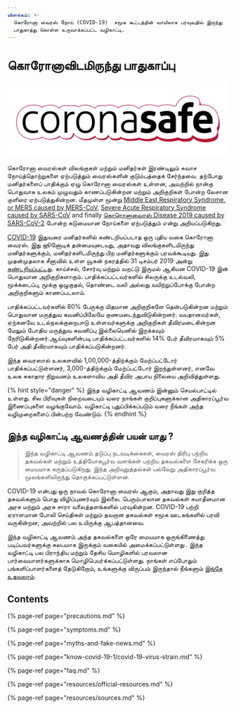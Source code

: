 ```yaml
---
விளக்கம்: >-
  கொரோனா வைரஸ் நோய் (COVID-19)  சமூக கூட்டத்தின் வாயிலாக பரவுவதில் இருந்து
  பாதுகாத்து கொள்ள உருவாக்கப்பட்ட வழிகாட்டி.
---
```


# கொரோனாவிடமிருந்து பாதுகாப்பு

![](.gitbook/assets/coronasafe-logo.svg)

கொரோனா வைரஸ்கள் விலங்குகள் மற்றும் மனிதர்கள் இரண்டிலும் சுவாச நோய்த்தொற்றுகளை ஏற்படுத்தும் வைரஸ்களின் குடும்பத்தைக் சேர்ந்தவை. தற்போது மனிதர்களைப் பாதிக்கும் ஏழு கொரோனா வைரஸ்கள் உள்ளன, அவற்றில் நான்கு பொதுவாக உலகம் முழுவதும் காணப்படுகின்றன மற்றும் அறிகுறிகள் போன்ற லேசான குளிரை ஏற்படுத்துகின்றன. மீதமுள்ள மூன்று [Middle East Respiratory Syndrome, or MERS caused by MERS-CoV](https://www.who.int/emergencies/mers-cov/en/), [Severe Acute Respiratory Syndrome caused by SARS-CoV](https://www.who.int/csr/sars/en/) and finally [கொரொனாவைரஸ் Disease 2019 caused by SARS-CoV-2](https://www.cdc.gov/coronavirus/2019-ncov/index.html) போன்ற கடுமையான நோய்களை ஏற்படுத்தும் என்று அறியப்படுகிறது.

[COVID-19](https://www.who.int/emergencies/diseases/novel-coronavirus-2019) இதுவரை மனிதர்களில் கண்டறியப்படாத ஒரு புதிய வகை கொரோனா வைரஸ். இது ஜூனோடிக் தன்மையுடையது, அதாவது விலங்குகளிடமிருந்து மனிதர்களுக்கும், மனிதர்களிடமிருந்து பிற மனிதர்களுக்கும் பரவக்கூடியது. இது முதன்முதலாக சீனாவில் உள்ள வூகன் நகரத்தில் 31 டிசம்பர் 2019 அன்று [கண்டறியப்பட்டது](https://www.who.int/csr/don/05-january-2020-pneumonia-of-unkown-cause-china/en/). காய்ச்சல், சோர்வு மற்றும் வறட்டு இருமல் ஆகியன COVID-19 இன் பொதுவான அறிகுறிகளாகும். பாதிக்கப்பட்டவர்களில் சிலருக்கு உடல்வலி, மூக்கடைப்பு, மூக்கு ஒழுகுதல், தொண்டை வலி அல்லது வயிற்றுப்போக்கு போன்ற அறிகுறிகளும் காணப்படலாம்.

பாதிக்கப்பட்டவர்களில் 80% பேருக்கு மிதமான அறிகுறிகளே தென்படுகின்றன மற்றும் பொதுவான மருத்துவ கவனிப்பிலேயே குணமடைந்துவிடுகின்றனர். வயதானவர்கள், ஏற்கனவே உடல்நலக்குறைபாடு உள்ளவர்களுக்கு அறிகுறிகள் தீவிரமடைகின்றன மேலும் போதிய மருத்துவ கவனிப்பு இல்லையெனில் இறக்கவும் நேரிடுகின்றனர்.ஆய்வுகளின்படி பாதிக்கப்பட்டவர்களில் 14% பேர் தீவிரமாகவும் 5% பேர் அதி தீவிரமாகவும் பாதிக்கப்படுகின்றனர்.

இந்த வைரஸால் உலகளவில் 1,00,000-த்திற்க்கும் மேற்ப்பட்டோர் பாதிக்கப்பட்டுள்ளனர், 3,000-த்திற்க்கும் மேற்ப்பட்டோர் இறந்துள்ளனர், எனவே உலக சுகாதார நிறுவனம் உலகளாவிய அதி தீவிர அபாய நிலையை அறிவித்துள்ளது.

{% hint style="danger" %}
இந்த வழிகாட்டி ஆவணம் இன்னும் செயல்பாட்டில் உள்ளது. சில பிரிவுகள் நிறைவடையும் வரை நாங்கள் குறிப்புகளுக்கான அதிகாரப்பூர்வ இணைப்புகளை வழங்குவோம். வழிகாட்டி புதுப்பிக்கப்படும் வரை நீங்கள் அந்த வழிமுறைகளைப் பின்பற்ற வேண்டும்.
{% endhint %}

## இந்த வழிகாட்டி ஆவணத்தின் பயன் யாது ?

> இந்த வழிகாட்டி ஆவணம் தடுப்பு நடவடிக்கைகள், வைரஸ் திரிபு பற்றிய தகவல்கள் மற்றும் உத்தியோகபூர்வ வளங்கள் பற்றிய தகவல்களை சேகரிக்க ஒரு மையமாக கருதப்படுகிறது. இந்த அறிவுறுத்தல்கள் பல்வேறு அதிகாரப்பூர்வ மூலங்களிலிருந்து தொகுக்கப்பட்டுள்ளன.

COVID-19 என்பது ஒரு நாவல் கொரோனா வைரஸ் ஆகும், அதாவது இது குறித்த தகவல்களும் பொது விழிப்புணர்வும் இல்லை. பெரும்பாலான தகவல்கள் சுயாதீனமான அரசு மற்றும் அரசு சாரா வலைத்தளங்களில் பரவுகின்றன. COVID-19 பற்றி ஏராளமான போலி செய்திகள் மற்றும் தவறான தகவல்கள் சமூக ஊடகங்களில் பரவி வருகின்றன, அவற்றில் பல உயிருக்கு ஆபத்தானவை.

இந்த வழிகாட்டி ஆவணம் அந்த தகவல்களை ஒரே மையமாக ஒருங்கிணைத்து படிப்பவர்களுக்கு சுலபமாக இருக்கும் வகையில் அமைக்கப்பட்டுள்ளது . இந்த வழிகாட்டி பல பிராந்திய மற்றும் தேசிய மொழிகளில் பரவலான பார்வையாளர்களுக்காக மொழிபெயர்க்கப்பட்டுள்ளது. நாங்கள் எப்போதும் பங்களிப்பாளர்களைத் தேடுகிறோம், உங்களுக்கு விருப்பம் இருந்தால் நீங்களும் [இங்கே உதவலாம்](https://www.coronasafe.in/contribute).

## **Contents**

{% page-ref page="precautions.md" %}

{% page-ref page="symptoms.md" %}

{% page-ref page="myths-and-fake-news.md" %}

{% page-ref page="know-covid-19-1/covid-19-virus-strain.md" %}

{% page-ref page="faq.md" %}

{% page-ref page="resources/official-resources.md" %}

{% page-ref page="resources/sources.md" %}

